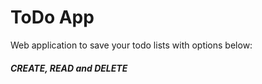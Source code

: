 # ToDo App

Web application to save your todo lists with options below:
##### CREATE, READ and DELETE